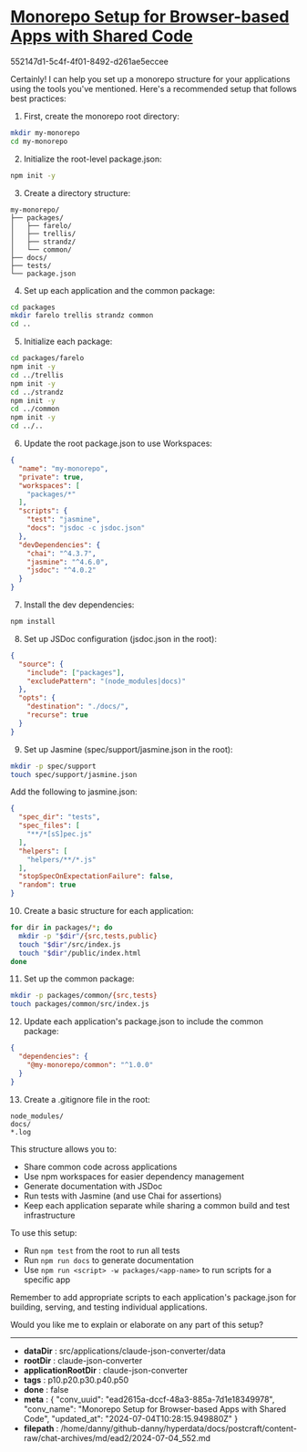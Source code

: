 # [Monorepo Setup for Browser-based Apps with Shared Code](https://claude.ai/chat/ead2615a-dccf-48a3-885a-7d1e18349978)

552147d1-5c4f-4f01-8492-d261ae5eccee

 Certainly! I can help you set up a monorepo structure for your applications using the tools you've mentioned. Here's a recommended setup that follows best practices:

1. First, create the monorepo root directory:

```bash
mkdir my-monorepo
cd my-monorepo
```

2. Initialize the root-level package.json:

```bash
npm init -y
```

3. Create a directory structure:

```
my-monorepo/
├── packages/
│   ├── farelo/
│   ├── trellis/
│   ├── strandz/
│   └── common/
├── docs/
├── tests/
└── package.json
```

4. Set up each application and the common package:

```bash
cd packages
mkdir farelo trellis strandz common
cd ..
```

5. Initialize each package:

```bash
cd packages/farelo
npm init -y
cd ../trellis
npm init -y
cd ../strandz
npm init -y
cd ../common
npm init -y
cd ../..
```

6. Update the root package.json to use Workspaces:

```json
{
  "name": "my-monorepo",
  "private": true,
  "workspaces": [
    "packages/*"
  ],
  "scripts": {
    "test": "jasmine",
    "docs": "jsdoc -c jsdoc.json"
  },
  "devDependencies": {
    "chai": "^4.3.7",
    "jasmine": "^4.6.0",
    "jsdoc": "^4.0.2"
  }
}
```

7. Install the dev dependencies:

```bash
npm install
```

8. Set up JSDoc configuration (jsdoc.json in the root):

```json
{
  "source": {
    "include": ["packages"],
    "excludePattern": "(node_modules|docs)"
  },
  "opts": {
    "destination": "./docs/",
    "recurse": true
  }
}
```

9. Set up Jasmine (spec/support/jasmine.json in the root):

```bash
mkdir -p spec/support
touch spec/support/jasmine.json
```

Add the following to jasmine.json:

```json
{
  "spec_dir": "tests",
  "spec_files": [
    "**/*[sS]pec.js"
  ],
  "helpers": [
    "helpers/**/*.js"
  ],
  "stopSpecOnExpectationFailure": false,
  "random": true
}
```

10. Create a basic structure for each application:

```bash
for dir in packages/*; do
  mkdir -p "$dir"/{src,tests,public}
  touch "$dir"/src/index.js
  touch "$dir"/public/index.html
done
```

11. Set up the common package:

```bash
mkdir -p packages/common/{src,tests}
touch packages/common/src/index.js
```

12. Update each application's package.json to include the common package:

```json
{
  "dependencies": {
    "@my-monorepo/common": "^1.0.0"
  }
}
```

13. Create a .gitignore file in the root:

```
node_modules/
docs/
*.log
```

This structure allows you to:
- Share common code across applications
- Use npm workspaces for easier dependency management
- Generate documentation with JSDoc
- Run tests with Jasmine (and use Chai for assertions)
- Keep each application separate while sharing a common build and test infrastructure

To use this setup:
- Run `npm test` from the root to run all tests
- Run `npm run docs` to generate documentation
- Use `npm run <script> -w packages/<app-name>` to run scripts for a specific app

Remember to add appropriate scripts to each application's package.json for building, serving, and testing individual applications.

Would you like me to explain or elaborate on any part of this setup?

---

* **dataDir** : src/applications/claude-json-converter/data
* **rootDir** : claude-json-converter
* **applicationRootDir** : claude-json-converter
* **tags** : p10.p20.p30.p40.p50
* **done** : false
* **meta** : {
  "conv_uuid": "ead2615a-dccf-48a3-885a-7d1e18349978",
  "conv_name": "Monorepo Setup for Browser-based Apps with Shared Code",
  "updated_at": "2024-07-04T10:28:15.949880Z"
}
* **filepath** : /home/danny/github-danny/hyperdata/docs/postcraft/content-raw/chat-archives/md/ead2/2024-07-04_552.md